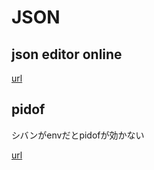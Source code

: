# JSON

## json editor online

[url](https://github.com/jdorn/json-editor)

## pidof

シバンがenvだとpidofが効かない

[url](https://www.linuxquestions.org/questions/programming-9/pidof-x-python-script-not-always-working-4175492559/)
